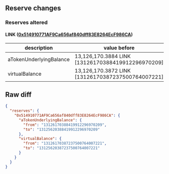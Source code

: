 ## Reserve changes

### Reserves altered

#### LINK ([0x514910771AF9Ca656af840dff83E8264EcF986CA](https://etherscan.io/address/0x514910771AF9Ca656af840dff83E8264EcF986CA))

| description | value before | value after |
| --- | --- | --- |
| aTokenUnderlyingBalance | 13,126,170.3884 LINK [13126170388419912296970209] | 13,125,620.3884 LINK [13125620388419912296970209] |
| virtualBalance | 13,126,170.3872 LINK [13126170387237500764007221] | 13,125,620.3872 LINK [13125620387237500764007221] |


## Raw diff

```json
{
  "reserves": {
    "0x514910771AF9Ca656af840dff83E8264EcF986CA": {
      "aTokenUnderlyingBalance": {
        "from": "13126170388419912296970209",
        "to": "13125620388419912296970209"
      },
      "virtualBalance": {
        "from": "13126170387237500764007221",
        "to": "13125620387237500764007221"
      }
    }
  }
}
```